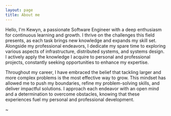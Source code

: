 ```yaml
---
layout: page
title: About me
---
```


Hello, I'm Kewyn, a passionate Software Engineer with a deep enthusiasm for continuous learning and growth. I thrive on the challenges this field presents, as each task brings new knowledge and expands my skill set. Alongside my professional endeavors, I dedicate my spare time to exploring various aspects of infrastructure, distributed systems, and systems design. I actively apply the knowledge I acquire to personal and professional projects, constantly seeking opportunities to enhance my expertise.

Throughout my career, I have embraced the belief that tackling larger and more complex problems is the most effective way to grow. This mindset has allowed me to push my boundaries, refine my problem-solving skills, and deliver impactful solutions. I approach each endeavor with an open mind and a determination to overcome obstacles, knowing that these experiences fuel my personal and professional development.

~
